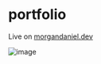 # portfolio

Live on 
[morgandaniel.dev](morgandaniel.dev)

![image](https://github.com/Morgs27/portfolio/assets/107374410/95ce1d14-437b-4a08-a8b3-1b303523e1a5)
